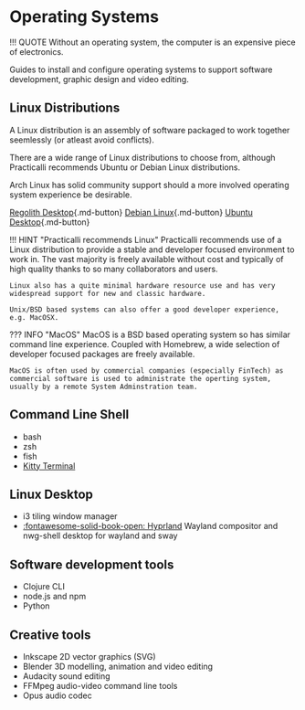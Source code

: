 # Operating Systems

!!! QUOTE
    Without an operating system, the computer is an expensive piece of electronics.

Guides to install and configure operating systems to support software development, graphic design and video editing.

## Linux Distributions

A Linux distribution is an assembly of software packaged to work together seemlessly (or atleast avoid conflicts).

There are a wide range of Linux distributions to choose from, although Practicalli recommends Ubuntu or Debian Linux distributions.

Arch Linux has solid community support should a more involved operating system experience be desirable.

[Regolith Desktop](linux/regolith/){.md-button}
[Debian Linux](linux/debian/){.md-button}
[Ubuntu Desktop](linux/ubuntu/){.md-button}

!!! HINT "Practicalli recommends Linux"
    Practicalli recommends use of a Linux distribution to provide a stable and developer focused environment to work in.  The vast majority is freely available without cost and typically of high quality thanks to so many collaborators and users.

    Linux also has a quite minimal hardware resource use and has very widespread support for new and classic hardware.

    Unix/BSD based systems can also offer a good developer experience, e.g. MacOSX.

??? INFO "MacOS"
    MacOS is a BSD based operating system so has similar command line experience.  Coupled with Homebrew, a wide selection of developer focused packages are freely available.

    MacOS is often used by commercial companies (especially FinTech) as commercial software is used to administrate the operting system, usually by a remote System Adminstration team.

## Command Line Shell

- bash
- zsh
- fish
- [Kitty Terminal](command-line/kitty-terminal.md)

## Linux Desktop

- i3 tiling window manager
- [:fontawesome-solid-book-open: Hyprland](linux/hyprland.md) Wayland compositor and nwg-shell desktop for wayland and sway

## Software development tools

- Clojure CLI
- node.js and npm
- Python

## Creative tools

- Inkscape 2D vector graphics (SVG)
- Blender 3D modelling, animation and video editing
- Audacity sound editing
- FFMpeg audio-video command line tools
- Opus audio codec
